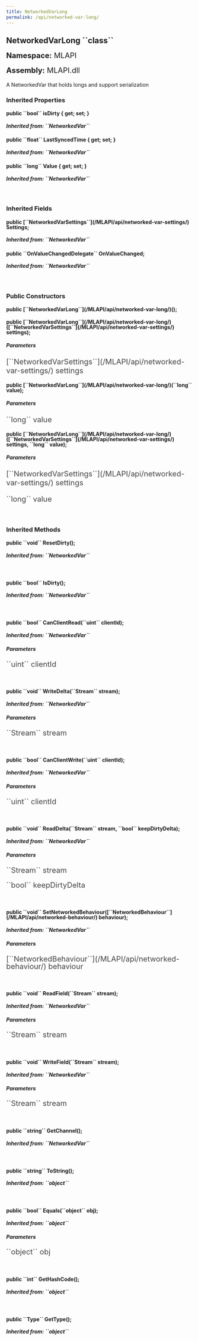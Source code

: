 ```yaml
---
title: NetworkedVarLong
permalink: /api/networked-var-long/
---
```


<div style="line-height: 1;">
	<h2 markdown="1">NetworkedVarLong ``class``</h2>
	<p style="font-size: 20px;"><b>Namespace:</b> MLAPI</p>
	<p style="font-size: 20px;"><b>Assembly:</b> MLAPI.dll</p>
</div>
<p>A NetworkedVar that holds longs and support serialization</p>

<div>
	<h3 markdown="1">Inherited Properties</h3>
	<div style="line-height: 1;">
		<h4 markdown="1"><b>public ``bool`` isDirty { get; set; }</b></h4>
		<h5 markdown="1">Inherited from: ``NetworkedVar<long>``</h5>
	</div>
	<div style="line-height: 1;">
		<h4 markdown="1"><b>public ``float`` LastSyncedTime { get; set; }</b></h4>
		<h5 markdown="1">Inherited from: ``NetworkedVar<long>``</h5>
	</div>
	<div style="line-height: 1;">
		<h4 markdown="1"><b>public ``long`` Value { get; set; }</b></h4>
		<h5 markdown="1">Inherited from: ``NetworkedVar<long>``</h5>
	</div>
</div>
<br>
<div>
	<h3 markdown="1">Inherited Fields</h3>
	<div style="line-height: 1;">
		<h4 markdown="1"><b>public [``NetworkedVarSettings``](/MLAPI/api/networked-var-settings/) Settings;</b></h4>
		<h5 markdown="1">Inherited from: ``NetworkedVar<long>``</h5>
	</div>
	<div style="line-height: 1;">
		<h4 markdown="1"><b>public ``OnValueChangedDelegate<long>`` OnValueChanged;</b></h4>
		<h5 markdown="1">Inherited from: ``NetworkedVar<long>``</h5>
	</div>
</div>
<br>
<div>
	<h3>Public Constructors</h3>
	<div style="line-height: 1; ">
		<h4 markdown="1"><b>public [``NetworkedVarLong``](/MLAPI/api/networked-var-long/)();</b></h4>
	</div>
	<div style="line-height: 1; ">
		<h4 markdown="1"><b>public [``NetworkedVarLong``](/MLAPI/api/networked-var-long/)([``NetworkedVarSettings``](/MLAPI/api/networked-var-settings/) settings);</b></h4>
	</div>
		<h5><b>Parameters</b></h5>
		<div>
			<p style="font-size: 20px; color: #444;" markdown="1">[``NetworkedVarSettings``](/MLAPI/api/networked-var-settings/) settings</p>
		</div>
	<div style="line-height: 1; ">
		<h4 markdown="1"><b>public [``NetworkedVarLong``](/MLAPI/api/networked-var-long/)(``long`` value);</b></h4>
	</div>
		<h5><b>Parameters</b></h5>
		<div>
			<p style="font-size: 20px; color: #444;" markdown="1">``long`` value</p>
		</div>
	<div style="line-height: 1; ">
		<h4 markdown="1"><b>public [``NetworkedVarLong``](/MLAPI/api/networked-var-long/)([``NetworkedVarSettings``](/MLAPI/api/networked-var-settings/) settings, ``long`` value);</b></h4>
	</div>
		<h5><b>Parameters</b></h5>
		<div>
			<p style="font-size: 20px; color: #444;" markdown="1">[``NetworkedVarSettings``](/MLAPI/api/networked-var-settings/) settings</p>
		</div>
		<div>
			<p style="font-size: 20px; color: #444;" markdown="1">``long`` value</p>
		</div>
</div>
<br>
<div>
	<h3 markdown="1">Inherited Methods</h3>
	<div style="line-height: 1;">
		<h4 markdown="1"><b>public ``void`` ResetDirty();</b></h4>
		<h5 markdown="1">Inherited from: ``NetworkedVar<long>``</h5>
	</div>
	<br>
	<div style="line-height: 1;">
		<h4 markdown="1"><b>public ``bool`` IsDirty();</b></h4>
		<h5 markdown="1">Inherited from: ``NetworkedVar<long>``</h5>
	</div>
	<br>
	<div style="line-height: 1;">
		<h4 markdown="1"><b>public ``bool`` CanClientRead(``uint`` clientId);</b></h4>
		<h5 markdown="1">Inherited from: ``NetworkedVar<long>``</h5>
		<h5><b>Parameters</b></h5>
		<div>
			<p style="font-size: 20px; color: #444;" markdown="1">``uint`` clientId</p>
		</div>
	</div>
	<br>
	<div style="line-height: 1;">
		<h4 markdown="1"><b>public ``void`` WriteDelta(``Stream`` stream);</b></h4>
		<h5 markdown="1">Inherited from: ``NetworkedVar<long>``</h5>
		<h5><b>Parameters</b></h5>
		<div>
			<p style="font-size: 20px; color: #444;" markdown="1">``Stream`` stream</p>
		</div>
	</div>
	<br>
	<div style="line-height: 1;">
		<h4 markdown="1"><b>public ``bool`` CanClientWrite(``uint`` clientId);</b></h4>
		<h5 markdown="1">Inherited from: ``NetworkedVar<long>``</h5>
		<h5><b>Parameters</b></h5>
		<div>
			<p style="font-size: 20px; color: #444;" markdown="1">``uint`` clientId</p>
		</div>
	</div>
	<br>
	<div style="line-height: 1;">
		<h4 markdown="1"><b>public ``void`` ReadDelta(``Stream`` stream, ``bool`` keepDirtyDelta);</b></h4>
		<h5 markdown="1">Inherited from: ``NetworkedVar<long>``</h5>
		<h5><b>Parameters</b></h5>
		<div>
			<p style="font-size: 20px; color: #444;" markdown="1">``Stream`` stream</p>
		</div>
		<div>
			<p style="font-size: 20px; color: #444;" markdown="1">``bool`` keepDirtyDelta</p>
		</div>
	</div>
	<br>
	<div style="line-height: 1;">
		<h4 markdown="1"><b>public ``void`` SetNetworkedBehaviour([``NetworkedBehaviour``](/MLAPI/api/networked-behaviour/) behaviour);</b></h4>
		<h5 markdown="1">Inherited from: ``NetworkedVar<long>``</h5>
		<h5><b>Parameters</b></h5>
		<div>
			<p style="font-size: 20px; color: #444;" markdown="1">[``NetworkedBehaviour``](/MLAPI/api/networked-behaviour/) behaviour</p>
		</div>
	</div>
	<br>
	<div style="line-height: 1;">
		<h4 markdown="1"><b>public ``void`` ReadField(``Stream`` stream);</b></h4>
		<h5 markdown="1">Inherited from: ``NetworkedVar<long>``</h5>
		<h5><b>Parameters</b></h5>
		<div>
			<p style="font-size: 20px; color: #444;" markdown="1">``Stream`` stream</p>
		</div>
	</div>
	<br>
	<div style="line-height: 1;">
		<h4 markdown="1"><b>public ``void`` WriteField(``Stream`` stream);</b></h4>
		<h5 markdown="1">Inherited from: ``NetworkedVar<long>``</h5>
		<h5><b>Parameters</b></h5>
		<div>
			<p style="font-size: 20px; color: #444;" markdown="1">``Stream`` stream</p>
		</div>
	</div>
	<br>
	<div style="line-height: 1;">
		<h4 markdown="1"><b>public ``string`` GetChannel();</b></h4>
		<h5 markdown="1">Inherited from: ``NetworkedVar<long>``</h5>
	</div>
	<br>
	<div style="line-height: 1;">
		<h4 markdown="1"><b>public ``string`` ToString();</b></h4>
		<h5 markdown="1">Inherited from: ``object``</h5>
	</div>
	<br>
	<div style="line-height: 1;">
		<h4 markdown="1"><b>public ``bool`` Equals(``object`` obj);</b></h4>
		<h5 markdown="1">Inherited from: ``object``</h5>
		<h5><b>Parameters</b></h5>
		<div>
			<p style="font-size: 20px; color: #444;" markdown="1">``object`` obj</p>
		</div>
	</div>
	<br>
	<div style="line-height: 1;">
		<h4 markdown="1"><b>public ``int`` GetHashCode();</b></h4>
		<h5 markdown="1">Inherited from: ``object``</h5>
	</div>
	<br>
	<div style="line-height: 1;">
		<h4 markdown="1"><b>public ``Type`` GetType();</b></h4>
		<h5 markdown="1">Inherited from: ``object``</h5>
	</div>
</div>
<br>
